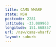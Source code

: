 ```yaml
---
title: CAMS WHARF
state: NSW
postcode: 2281
latitude: -33.089963
longitude: 151.668857
url: /nsw/cams-wharf/
layout: suburb
---
```

